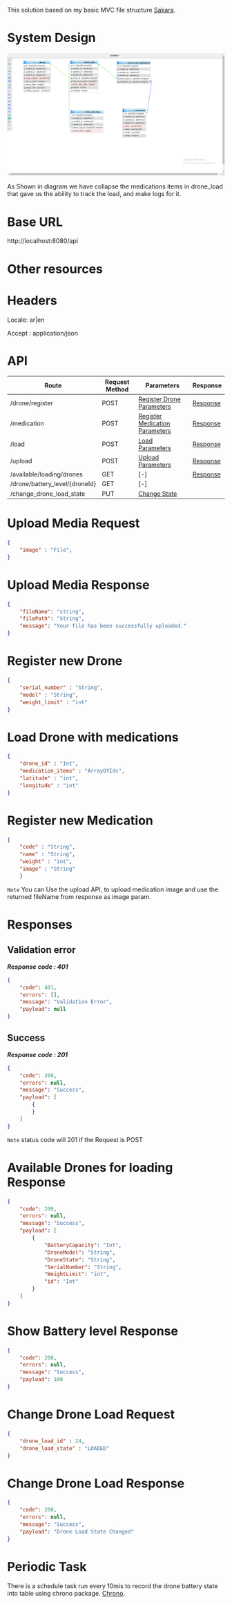 This solution based on my basic MVC file structure [Sakara](https://github.com/AmrAhmedFekry/Sakara).

# System Design  

![ER Diagram](ER.png)

As Shown in diagram we have collapse the medications items in drone_load that gave us the ability to track the load, and make logs for it.

# Base URL
http://localhost:8080/api

# Other resources 

 
# Headers

Locale: ar|en 

Accept : application/json

# API 

| Route                           | Request Method | Parameters                                           | Response  |
| -----------                     | -----------    |-----------                                           |---------- |
|/drone/register                  | POST           |  [Register Drone Parameters](#RegisterDroneRequest)        |[Response](#Response)|
|/medication                      |POST            |  [Register Medication Parameters](#RegisterMedication)          |[Response](#Response) |
|/load                        | POST           |  [Load Parameters](#RegisterMedicationRequest)       |[Response](#Response)|
|/upload                      | POST           |  [Upload Parameters](#UploadMediaRequest)            |[Response](#UploadResponse)|
|/available/loading/drones       | GET            | [-]                                                  |[Response](#AvailableResponse)|
|/drone/battery_level/{droneId}  | GET            | [-]                                                 ||[Response](#showBatteryResponse)|
|/change_drone_load_state        | PUT            |[Change State](#ChangeDroneLoadRequest)         |  |[Response](#ChangeDroneLoadResponse)|

# <a name="UploadMediaRequest"> </a> Upload Media Request

```json
{
    "image" : "File",
} 
```


# <a name="UploadResponse"> </a> Upload Media Response

```json
{
    "fileName": "string",
    "filePath": "String",
    "message": "Your file has been successfully uploaded."
} 
```


# <a name="RegisterDroneRequest"> </a> Register new Drone 

```json
{
    "serial_number" : "String",
    "model" : "String",
    "weight_limit" : "int"
} 
```

# <a name="LoadDroneRequest"> </a> Load Drone with medications 

```json
{
    "drone_id" : "Int",
    "medication_items" : "ArrayOfIds",
    "latitude" : "int", 
    "longitude" : "int"
}
```


# <a name="RegisterMedicationRequest"> </a> Register new Medication

```json
{
    "code" : "String",
    "name" : "String",
    "weight" : "int", 
    "image" : "String"
    } 
```

`Note` You can Use the upload API, to upload medication image and use the returned fileName from response as image param.


# <a name="Response"> </a> Responses 

## Validation error 
__*Response code : 401*__

```json 
{
    "code": 401,
    "errors": [],
    "message": "Validation Error",
    "payload": null
}
```
## Success  
__*Response code : 201*__
```json 
{
    "code": 200,
    "errors": null,
    "message": "Success",
    "payload": [
        {
        }
    ]
}
```

`Note` status code will 201 if the Request is POST




# <a name="AvailableResponse"> </a> Available Drones for loading Response 

```json
{
    "code": 200,
    "errors": null,
    "message": "Success",
    "payload": [
        {
            "BatteryCapacity": "Int",
            "DroneModel": "String",
            "DroneState": "String",
            "SerialNumber": "String",
            "WeightLimit": "int",
            "id": "Int"
        }
    ]
}
```


# <a name="showBatteryResponse"> </a> Show Battery level Response 

```json
{
    "code": 200,
    "errors": null,
    "message": "Success",
    "payload": 100
}
```

# <a name="ChangeDroneLoadRequest"> </a> Change Drone Load Request 

```json
{
    "drone_load_id" : 24,
    "drone_load_state" : "LOADED"
} 
```
# <a name="ChangeDroneLoadResponse"> </a> Change Drone Load Response 

```json
{
    "code": 200,
    "errors": null,
    "message": "Success",
    "payload": "Drone Load State Changed"
} 
```

# Periodic Task

There is a schedule task run every 10mis to record the drone battery state into table using chrono package.
[Chrono](https://github.com/procyon-projects/chrono).

